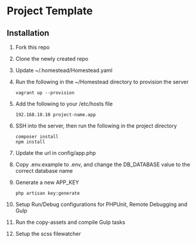 # Project Template

Installation
------------
1. Fork this repo
2. Clone the newly created repo
3. Update ~/.homestead/Homestead.yaml
4. Run the following in the ~/Homestead directory to provision the server


    ```{r, engine='bash'}
    vagrant up --provision
    ```

5. Add the following to your /etc/hosts file


    ```{r, engine='bash'}
    192.168.10.10 project-name.app
    ```
    
5. SSH into the server, then run the following in the project directory


    ```{r, engine='bash'}
    composer install
    npm install
    ```
    
6. Update the url in config/app.php
7. Copy .env.example to .env, and change the DB_DATABASE value to the correct database name
8. Generate a new APP_KEY


    ```{r, engine='bash'}
    php artisan key:generate
    ```
    
9. Setup Run/Debug configurations for PHPUnit, Remote Debugging and Gulp
10. Run the copy-assets and compile Gulp tasks
11. Setup the scss filewatcher
